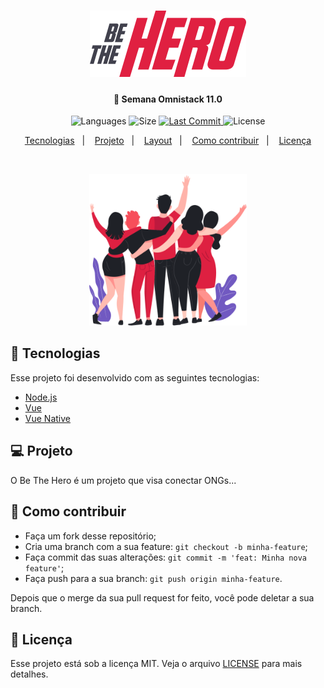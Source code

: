 <h1 align="center">
    <img alt="Be The Hero" title="#BeTheHero" src=".github/logo.svg" width="250px" />
</h1>

<h4 align="center">
  🚀 Semana Omnistack 11.0
</h4>
<p align="center">
  <img alt="Languages" src="https://img.shields.io/github/languages/count/JoanPedro/BeTheHero-InVueJS">

  <img alt="Size" src="https://img.shields.io/github/repo-size/JoanPedro/BeTheHero-InVueJS">
  
  <a href="https://github.com/JoanPedro/BeTheHero-InVueJS/commits/master">
    <img alt="Last Commit" src="https://img.shields.io/github/last-commit/JoanPedro/BeTheHero-InVueJS">
  </a>

  <img alt="License" src="https://img.shields.io/badge/license-MIT-brightgreen">
</p>

<p align="center">
  <a href="#rocket-tecnologias">Tecnologias</a>&nbsp;&nbsp;&nbsp;|&nbsp;&nbsp;&nbsp;
  <a href="#-projeto">Projeto</a>&nbsp;&nbsp;&nbsp;|&nbsp;&nbsp;&nbsp;
  <a href="#-layout">Layout</a>&nbsp;&nbsp;&nbsp;|&nbsp;&nbsp;&nbsp;
  <a href="#-como-contribuir">Como contribuir</a>&nbsp;&nbsp;&nbsp;|&nbsp;&nbsp;&nbsp;
  <a href="#memo-licença">Licença</a>
</p>

<br>

<p align="center">
  <img alt="Frontend" src=".github/heroes.png" width="50%">
</p>

## :rocket: Tecnologias

Esse projeto foi desenvolvido com as seguintes tecnologias:

- [Node.js](https://nodejs.org/en/)
- [Vue](https://vuejs.org/)
- [Vue Native](https://vue-native.io/)

## 💻 Projeto

O Be The Hero é um projeto que visa conectar ONGs...

## 🤔 Como contribuir

- Faça um fork desse repositório;
- Cria uma branch com a sua feature: `git checkout -b minha-feature`;
- Faça commit das suas alterações: `git commit -m 'feat: Minha nova feature'`;
- Faça push para a sua branch: `git push origin minha-feature`.

Depois que o merge da sua pull request for feito, você pode deletar a sua branch.

## :memo: Licença

Esse projeto está sob a licença MIT. Veja o arquivo [LICENSE](LICENSE.md) para mais detalhes.
